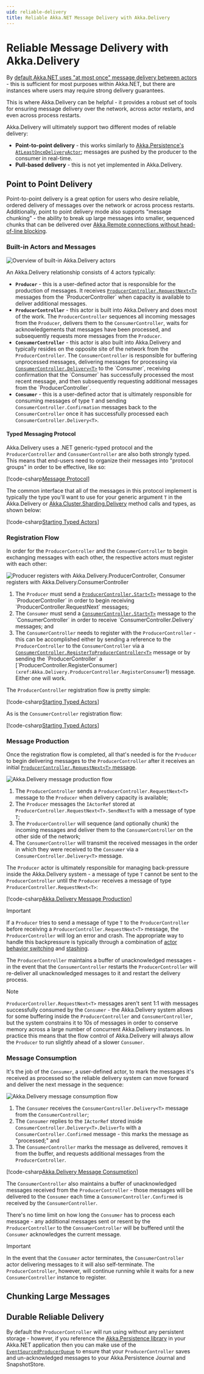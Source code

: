 ```yaml
---
uid: reliable-delivery
title: Reliable Akka.NET Message Delivery with Akka.Delivery
---
```


# Reliable Message Delivery with Akka.Delivery

By [default Akka.NET uses "at most once" message delivery between actors](xref:message-delivery-reliability) - this is sufficient for most purposes within Akka.NET, but there are instances where users may require strong delivery guarantees.

This is where Akka.Delivery can be helpful - it provides a robust set of tools for ensuring message delivery over the network, across actor restarts, and even across process restarts.

Akka.Delivery will ultimately support two different modes of reliable delivery:

* **Point-to-point delivery** - this works similarly to [Akka.Persistence's `AtLeastOnceDeliveryActor`](xref:at-least-once-delivery); messages are pushed by the producer to the consumer in real-time.
* **Pull-based delivery** - this is not yet implemented in Akka.Delivery.

## Point to Point Delivery

Point-to-point delivery is a great option for users who desire reliable, ordered delivery of messages over the network or across process restarts. Additionally, point to point delivery mode also supports "message chunking" - the ability to break up large messages into smaller, sequenced chunks that can be delivered over [Akka.Remote connections without head-of-line blocking](https://petabridge.com/blog/large-messages-and-sockets-in-akkadotnet/).

### Built-in Actors and Messages

![Overview of built-in Akka.Delivery actors](/images/actor/delivery/1-delivery-actors-overview.png)

An Akka.Delivery relationship consists of 4 actors typically:

* **`Producer`** - this is a user-defined actor that is responsible for the production of messages. It receives [`ProducerController.RequestNext<T>`](xref:Akka.Delivery.ProducerController.RequestNext`1) messages from the `ProducerController` when capacity is available to deliver additional messages.
* **`ProducerController`** - this actor is built into Akka.Delivery and does most of the work. The `ProducerController` sequences all incoming messages from the `Producer`, delivers them to the `ConsumerController`, waits for acknowledgements that messages have been processed, and subsequently requests more messages from the `Producer`.
* **`ConsumerController`** - this actor is also built into Akka.Delivery and typically resides on the opposite site of the network from the `ProducerController`. The `ConsumerController` is responsible for buffering unprocessed messages, delivering messages for processing via [`ConsumerController.Delivery<T>`](xref:Akka.Delivery.ConsumerController.Delivery`1) to the `Consumer`, receiving confirmation that the `Consumer` has successfully processed the most recent message, and then subsequently requesting additional messages from the `ProducerController`.
* **`Consumer`** - this is a user-defined actor that is ultimately responsible for consuming messages of type `T` and sending `ConsumerController.Confirmation` messages back to the `ConsumerController` once it has successfully processed each `ConsumerController.Delivery<T>`.

#### Typed Messaging Protocol

Akka.Delivery uses a .NET generic-typed protocol and the `ProducerController` and `ConsumerController` are also both strongly typed. This means that end-users need to organize their messages into "protocol groups" in order to be effective, like so:

[!code-csharp[Message Protocol](../../../src/core/Akka.Docs.Tests/Delivery/DeliveryDocSpecs.cs?name=MessageProtocol)]

The common interface that all of the messages in this protocol implement is typically the type you'll want to use for your generic argument `T` in the Akka.Delivery or [Akka.Cluster.Sharding.Delivery](xref:cluster-sharding-delivery) method calls and types, as shown below:

[!code-csharp[Starting Typed Actors](../../../src/core/Akka.Docs.Tests/Delivery/DeliveryDocSpecs.cs?name=ProducerRegistration)]

### Registration Flow

In order for the `ProducerController` and the `ConsumerController` to begin exchanging messages with each other, the respective actors must register with each other:

![Producer registers with Akka.Delivery.ProducerController, Consumer registers with Akka.Delivery.ConsumerController](/images/actor/delivery/2-delivery-registration.png)

1. The `Producer` must send a [`ProducerController.Start<T>`](xref:Akka.Delivery.ProducerController.Start`1) message to the `ProducerController` in order to begin receiving `ProducerController.RequestNext<T>` messages;
2. The `Consumer` must send a [`ConsumerController.Start<T>`](xref:Akka.Delivery.ConsumerController.Start`1) message to the `ConsumerController` in order to receive `ConsumerController.Delivery<T>` messages; and
3. The `ConsumerController` needs to register with the `ProducerController` - this can be accomplished either by sending a reference to the `ProducerController` to the `ConsumerController` via a [`ConsumerController.RegisterToProducerController<T>`](xref:Akka.Delivery.ConsumerController.RegisterToProducerController`1) message or by sending the `ProducerController` a [`ProducerController.RegisterConsumer<T>`](xref:Akka.Delivery.ProducerController.RegisterConsumer`1) message. Either one will work.

The `ProducerController` registration flow is pretty simple:

[!code-csharp[Starting Typed Actors](../../../src/core/Akka.Docs.Tests/Delivery/DeliveryDocSpecs.cs?name=ProducerRegistration)]

As is the `ConsumerController` registration flow:

[!code-csharp[Starting Typed Actors](../../../src/core/Akka.Docs.Tests/Delivery/DeliveryDocSpecs.cs?name=ConsumerRegistration)]


### Message Production

Once the registration flow is completed, all that's needed is for the `Producer` to begin delivering messages to the `ProducerController` after it receives an initial [`ProducerController.RequestNext<T>` message](xref:Akka.Delivery.ProducerController.RequestNext`1).

![Akka.Delivery message production flow](/images/actor/delivery/3-delivery-message-production.png)

1. The `ProducerController` sends a `ProducerController.RequestNext<T>` message to the `Producer` when delivery capacity is available;
2. The `Producer` messages the `IActorRef` stored at `ProducerController.RequestNext<T>.SendNextTo` with a message of type `T`; 
3. The `ProducerController` will sequence (and optionally chunk) the incoming messages and deliver them to the `ConsumerController` on the other side of the network;
4. The `ConsumerController` will transmit the received messages in the order in which they were received to the `Consumer` via a `ConsumerController.Delivery<T>` message.


The `Producer` actor is ultimately responsible for managing back-pressure inside the Akka.Delivery system - a message of type `T` cannot be sent to the `ProducerController` until the `Producer` receives a message of type `ProducerController.RequestNext<T>`:

[!code-csharp[Akka.Delivery Message Production](../../../src/core/Akka.Docs.Tests/Delivery/DeliveryDocSpecs.cs?name=ProducerDelivery)]

> [!IMPORTANT]
> If a `Producer` tries to send a message of type `T` to the `ProducerController` before receiving a `ProducerController.RequestNext<T>` message, the `ProducerController` will log an error and crash. The appropriate way to handle this backpressure is typically through a combination of [actor behavior switching](xref:receive-actor-api#becomeunbecome) and [stashing](xref:receive-actor-api#stash).

The `ProducerController` maintains a buffer of unacknowledged messages - in the event that the `ConsumerController` restarts the `ProducerController` will re-deliver all unacknowledged messages to it and restart the delivery process.

> [!NOTE]
> `ProducerController.RequestNext<T>` messages aren't sent 1:1 with messages successfully consumed by the `Consumer` - the Akka.Delivery system allows for some buffering inside the `ProducerController` and `ConsumerController`, but the system constrains it to 10s of messages in order to conserve memory across a large number of concurrent Akka.Delivery instances. In practice this means that the flow control of Akka.Delivery will always allow the `Producer` to run slightly ahead of a slower `Consumer`.

### Message Consumption

It's the job of the `Consumer`, a user-defined actor, to mark the messages it's received as processed so the reliable delivery system can move forward and deliver the next message in the sequence:

![Akka.Delivery message consumption flow](/images/actor/delivery/4-delivery-message-consumption.png)

1. The `Consumer` receives the `ConsumerController.Delivery<T>` message from the `ConsumerController`;
2. The `Consumer` replies to the `IActorRef` stored inside `ConsumerController.Delivery<T>.DeliverTo` with a `ConsumerController.Confirmed` message - this marks the message as "processed;" and
3. The `ConsumerController` marks the message as delivered, removes it from the buffer, and requests additional messages from the `ProducerController`.

[!code-csharp[Akka.Delivery Message Consumption](../../../src/core/Akka.Docs.Tests/Delivery/DeliveryDocSpecs.cs?name=ConsumerDelivery)]

The `ConsumerController` also maintains a buffer of unacknowledged messages received from the `ProducerController` - those messages will be delivered to the `Consumer` each time a `ConsumerController.Confirmed` is received by the `ConsumerController`. 

There's no time limit on how long the `Consumer` has to process each message - any additional messages sent or resent by the `ProducerController` to the `ConsumerController` will be buffered until the `Consumer` acknowledges the current message.

> [!IMPORTANT]
> In the event that the `Consumer` actor terminates, the `ConsumerController` actor delivering messages to it will also self-terminate. The `ProducerController`, however, will continue running while it waits for a new `ConsumerController` instance to register.

## Chunking Large Messages

## Durable Reliable Delivery

By default the `ProducerController` will run using without any persistent storage - however, if you reference the [Akka.Persistence library](xref:persistence-architecture) in your Akka.NET application then you can make use of the [`EventSourcedProducerQueue`](xref:Akka.Persistence.Delivery.EventSourcedProducerQueue) to ensure that your `ProducerController` saves and un-acknowledged messages to your Akka.Persistence Journal and SnapshotStore.

